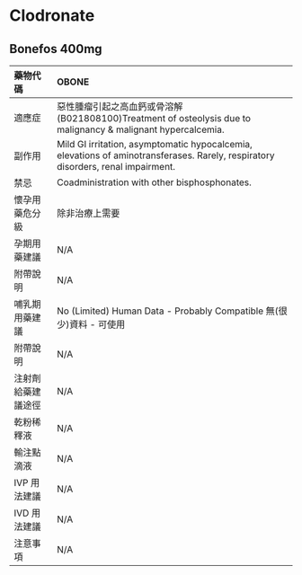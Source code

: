 # Clodronate

## Bonefos 400mg

| 藥物代碼 | OBONE |
| :--- | :--- |
| 適應症 | 惡性腫瘤引起之高血鈣或骨溶解\(B021808100\)Treatment of osteolysis due to malignancy & malignant hypercalcemia. |
| 副作用 | Mild GI irritation, asymptomatic hypocalcemia, elevations of aminotransferases. Rarely, respiratory disorders, renal impairment. |
| 禁忌 | Coadministration with other bisphosphonates. |
| 懷孕用藥危分級 | 除非治療上需要 |
| 孕期用藥建議 | N/A |
| 附帶說明 | N/A |
| 哺乳期用藥建議 | No \(Limited\) Human Data - Probably Compatible 無\(很少\)資料 - 可使用 |
| 附帶說明 | N/A |
| 注射劑給藥建議途徑 | N/A |
| 乾粉稀釋液 | N/A |
| 輸注點滴液 | N/A |
| IVP 用法建議 | N/A |
| IVD 用法建議 | N/A |
| 注意事項 | N/A |

